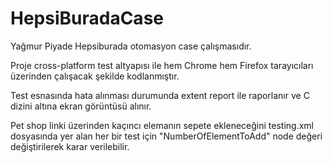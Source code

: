 # HepsiBuradaCase
Yağmur Piyade Hepsiburada otomasyon case çalışmasıdır.

Proje cross-platform test altyapısı ile hem Chrome hem Firefox tarayıcıları üzerinden çalışacak şekilde kodlanmıştır.

Test esnasında hata alınması durumunda extent report ile raporlanır ve C dizini altına ekran görüntüsü alınır.

Pet shop linki üzerinden kaçıncı elemanın sepete ekleneceğini testing.xml dosyasında yer alan her bir test için "NumberOfElementToAdd" node değeri değiştirilerek karar verilebilir.
